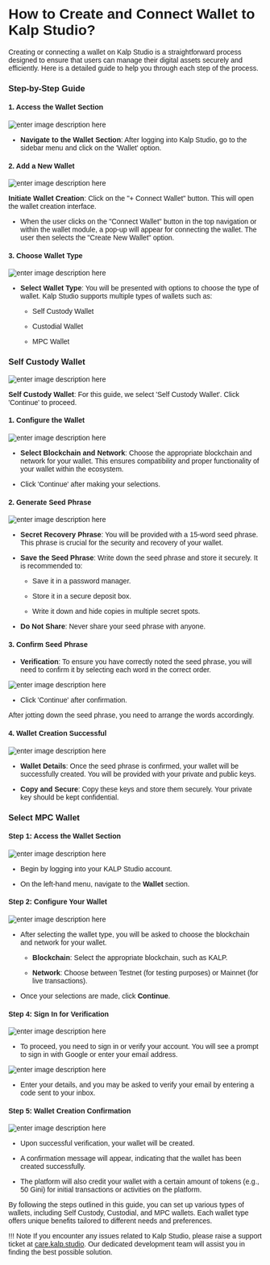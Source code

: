 <style>  body { font-family: "Source Sans 3", sans-serif!important; }</style>

<link  href="https://fonts.googleapis.com/css2?family=Source+Sans+3:ital,wght@0,200..900;1,200..900&display=swap"  rel="stylesheet">  <link  rel="stylesheet"  href="https://fonts.googleapis.com/icon?family=Material+Icons">


# How to Create and Connect Wallet to Kalp Studio?


Creating or connecting a wallet on Kalp Studio is a straightforward process designed to ensure that users can manage their digital assets securely and efficiently. Here is a detailed guide to help you through each step of the process.

### Step-by-Step Guide

#### 1. Access the Wallet Section

![enter image description here](https://docs-images-kalp-studio.s3.ap-south-1.amazonaws.com/5.Kalp+studio+wallet/5.png)

-   **Navigate to the Wallet Section**: After logging into Kalp Studio, go to the sidebar menu and click on the 'Wallet' option.
    

#### 2. Add a New Wallet

![enter image description here](https://docs-images-kalp-studio.s3.ap-south-1.amazonaws.com/5.Kalp+studio+wallet/5.png)

**Initiate Wallet Creation**: Click on the "+ Connect Wallet" button. This will open the wallet creation interface.

-   When the user clicks on the "Connect Wallet" button in the top navigation or within the wallet module, a pop-up will appear for connecting the wallet. The user then selects the "Create New Wallet" option.
    

#### 3. Choose Wallet Type

![enter image description here](https://docs-images-kalp-studio.s3.ap-south-1.amazonaws.com/image+%284%29.png)

-   **Select Wallet Type**: You will be presented with options to choose the type of wallet. Kalp Studio supports multiple types of wallets such as:
    
    -   Self Custody Wallet
        
    -   Custodial Wallet
        
    -   MPC Wallet
        

### Self Custody Wallet

![enter image description here](https://docs-images-kalp-studio.s3.ap-south-1.amazonaws.com/5.Kalp+studio+wallet/7.jfif)

**Self Custody Wallet**: For this guide, we select 'Self Custody Wallet'. Click 'Continue' to proceed.

#### 1. Configure the Wallet

![enter image description here](https://docs-images-kalp-studio.s3.ap-south-1.amazonaws.com/5.Kalp+studio+wallet/8.jfif)

-   **Select Blockchain and Network**: Choose the appropriate blockchain and network for your wallet. This ensures compatibility and proper functionality of your wallet within the ecosystem.
    
-   Click 'Continue' after making your selections.

#### 2. Generate Seed Phrase

![enter image description here](https://docs-images-kalp-studio.s3.ap-south-1.amazonaws.com/5.Kalp+studio+wallet/9.png)

-   **Secret Recovery Phrase**: You will be provided with a 15-word seed phrase. This phrase is crucial for the security and recovery of your wallet.
    
-   **Save the Seed Phrase**: Write down the seed phrase and store it securely. It is recommended to:
    
    -   Save it in a password manager.
        
    -   Store it in a secure deposit box.
        
    -   Write it down and hide copies in multiple secret spots.
        
-   **Do Not Share**: Never share your seed phrase with anyone.
    

#### 3. Confirm Seed Phrase

-   **Verification**: To ensure you have correctly noted the seed phrase, you will need to confirm it by selecting each word in the correct order.

![enter image description here](https://docs-images-kalp-studio.s3.ap-south-1.amazonaws.com/5.Kalp+studio+wallet/10.png)

-   Click 'Continue' after confirmation.
    

After jotting down the seed phrase, you need to arrange the words accordingly.

#### 4. Wallet Creation Successful

![enter image description here](https://docs-images-kalp-studio.s3.ap-south-1.amazonaws.com/5.Kalp+studio+wallet/11.jfif)

-   **Wallet Details**: Once the seed phrase is confirmed, your wallet will be successfully created. You will be provided with your private and public keys.
    
-   **Copy and Secure**: Copy these keys and store them securely. Your private key should be kept confidential.
    

### Select MPC Wallet

#### Step 1: Access the Wallet Section


![enter image description here](https://docs-images-kalp-studio.s3.ap-south-1.amazonaws.com/5.Kalp+studio+wallet/12.png)

-   Begin by logging into your KALP Studio account.
    
-   On the left-hand menu, navigate to the **Wallet** section.
    

#### Step 2: Configure Your Wallet

![enter image description here](https://docs-images-kalp-studio.s3.ap-south-1.amazonaws.com/5.Kalp+studio+wallet/13.png)

-   After selecting the wallet type, you will be asked to choose the blockchain and network for your wallet.
    
    -   **Blockchain**: Select the appropriate blockchain, such as KALP.
        
    -   **Network**: Choose between Testnet (for testing purposes) or Mainnet (for live transactions).
        
-   Once your selections are made, click **Continue**.
    

#### Step 4: Sign In for Verification


![enter image description here](https://docs-images-kalp-studio.s3.ap-south-1.amazonaws.com/5.Kalp+studio+wallet/14.png)

-   To proceed, you need to sign in or verify your account. You will see a prompt to sign in with Google or enter your email address.

![enter image description here](https://docs-images-kalp-studio.s3.ap-south-1.amazonaws.com/5.Kalp+studio+wallet/15.png)

-   Enter your details, and you may be asked to verify your email by entering a code sent to your inbox.
    

#### Step 5: Wallet Creation Confirmation

![enter image description here](https://docs-images-kalp-studio.s3.ap-south-1.amazonaws.com/5.Kalp+studio+wallet/16.png)

-   Upon successful verification, your wallet will be created.
    
-   A confirmation message will appear, indicating that the wallet has been created successfully.
    
-   The platform will also credit your wallet with a certain amount of tokens (e.g., 50 Gini) for initial transactions or activities on the platform.
    

By following the steps outlined in this guide, you can set up various types of wallets, including Self Custody, Custodial, and MPC wallets. Each wallet type offers unique benefits tailored to different needs and preferences.

!!! Note
    If you encounter any issues related to Kalp Studio, please raise a support ticket at [care.kalp.studio](mailto:care.kalp.studio). Our dedicated development team will assist you in finding the best possible solution.